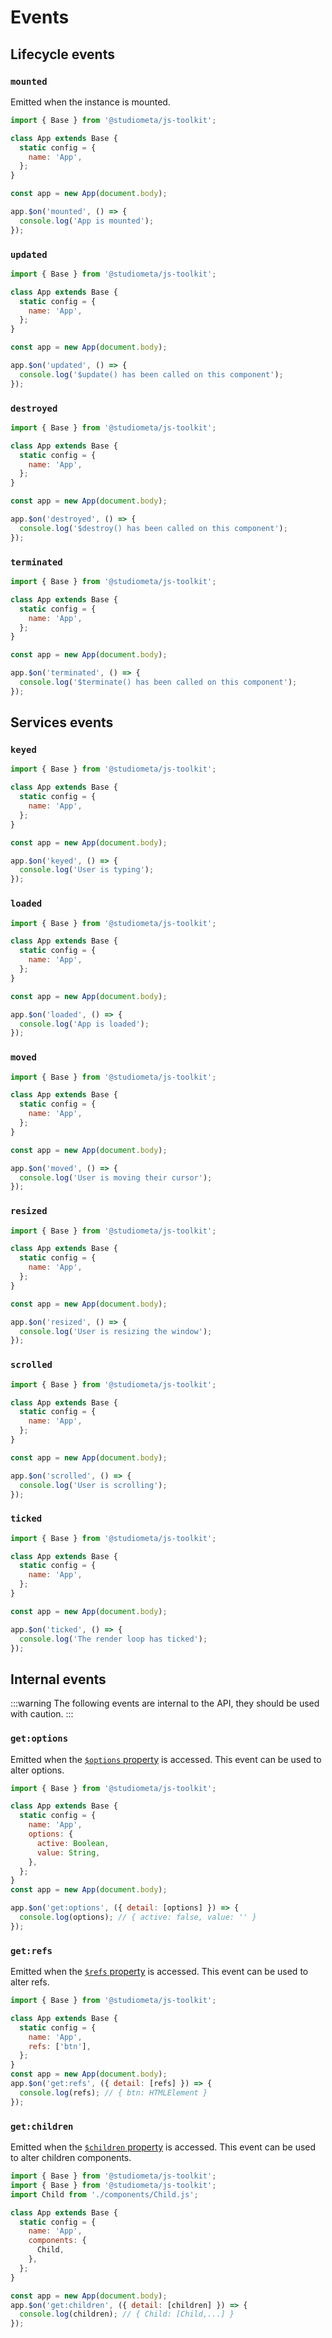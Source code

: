 # Events

## Lifecycle events

### `mounted`

Emitted when the instance is mounted.

```js
import { Base } from '@studiometa/js-toolkit';

class App extends Base {
  static config = {
    name: 'App',
  };
}

const app = new App(document.body);

app.$on('mounted', () => {
  console.log('App is mounted');
});
```

### `updated`

```js
import { Base } from '@studiometa/js-toolkit';

class App extends Base {
  static config = {
    name: 'App',
  };
}

const app = new App(document.body);

app.$on('updated', () => {
  console.log('$update() has been called on this component');
});
```

### `destroyed`

```js
import { Base } from '@studiometa/js-toolkit';

class App extends Base {
  static config = {
    name: 'App',
  };
}

const app = new App(document.body);

app.$on('destroyed', () => {
  console.log('$destroy() has been called on this component');
});
```

### `terminated`

```js
import { Base } from '@studiometa/js-toolkit';

class App extends Base {
  static config = {
    name: 'App',
  };
}

const app = new App(document.body);

app.$on('terminated', () => {
  console.log('$terminate() has been called on this component');
});
```

## Services events

### `keyed`

```js
import { Base } from '@studiometa/js-toolkit';

class App extends Base {
  static config = {
    name: 'App',
  };
}

const app = new App(document.body);

app.$on('keyed', () => {
  console.log('User is typing');
});
```

### `loaded`

```js
import { Base } from '@studiometa/js-toolkit';

class App extends Base {
  static config = {
    name: 'App',
  };
}

const app = new App(document.body);

app.$on('loaded', () => {
  console.log('App is loaded');
});
```

### `moved`

```js
import { Base } from '@studiometa/js-toolkit';

class App extends Base {
  static config = {
    name: 'App',
  };
}

const app = new App(document.body);

app.$on('moved', () => {
  console.log('User is moving their cursor');
});
```

### `resized`

```js
import { Base } from '@studiometa/js-toolkit';

class App extends Base {
  static config = {
    name: 'App',
  };
}

const app = new App(document.body);

app.$on('resized', () => {
  console.log('User is resizing the window');
});
```

### `scrolled`

```js
import { Base } from '@studiometa/js-toolkit';

class App extends Base {
  static config = {
    name: 'App',
  };
}

const app = new App(document.body);

app.$on('scrolled', () => {
  console.log('User is scrolling');
});
```

### `ticked`

```js
import { Base } from '@studiometa/js-toolkit';

class App extends Base {
  static config = {
    name: 'App',
  };
}

const app = new App(document.body);

app.$on('ticked', () => {
  console.log('The render loop has ticked');
});
```

## Internal events

:::warning
The following events are internal to the API, they should be used with caution.
:::

### `get:options`

Emitted when the [`$options` property](/api/instance-properties.html#options) is accessed. This event can be used to alter options.

```js
import { Base } from '@studiometa/js-toolkit';

class App extends Base {
  static config = {
    name: 'App',
    options: {
      active: Boolean,
      value: String,
    },
  };
}
const app = new App(document.body);

app.$on('get:options', ({ detail: [options] }) => {
  console.log(options); // { active: false, value: '' }
});
```

### `get:refs`

Emitted when the [`$refs` property](/api/instance-properties.html#refs) is accessed. This event can be used to alter refs.

```js
import { Base } from '@studiometa/js-toolkit';

class App extends Base {
  static config = {
    name: 'App',
    refs: ['btn'],
  };
}
const app = new App(document.body);
app.$on('get:refs', ({ detail: [refs] }) => {
  console.log(refs); // { btn: HTMLElement }
});
```

### `get:children`

Emitted when the [`$children` property](/api/instance-properties.html#children) is accessed. This event can be used to alter children components.

```js
import { Base } from '@studiometa/js-toolkit';
import { Base } from '@studiometa/js-toolkit';
import Child from './components/Child.js';

class App extends Base {
  static config = {
    name: 'App',
    components: {
      Child,
    },
  };
}

const app = new App(document.body);
app.$on('get:children', ({ detail: [children] }) => {
  console.log(children); // { Child: [Child,...] }
});
```
